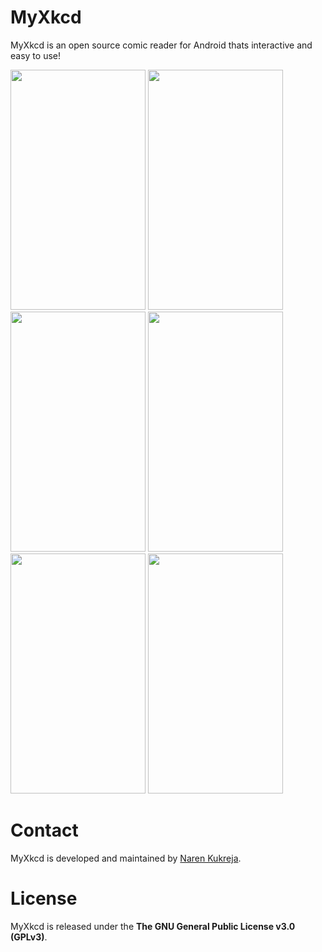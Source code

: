 # MyXkcd


MyXkcd is an open source comic reader for Android thats interactive and easy to use!

<img src="http://i.imgur.com/DGnSWZ8.png?1" width="216" height="384" />
<img src="http://i.imgur.com/xCUZMMe.png?1" width="216" height="384" />
<img src="http://i.imgur.com/nUCrL5z.png" width="216" height="384" />

<img src="http://i.imgur.com/MfOpccn.png" width="216" height="384" />
<img src="http://i.imgur.com/k9lci2j.png" width="216" height="384" />
<img src="http://i.imgur.com/dXSX9ka.png?1" width="216" height="384" />



# Contact

MyXkcd is developed and maintained by [Naren Kukreja](https://github.com/narenkukreja).

# License

MyXkcd is released under the **The GNU General Public License v3.0 (GPLv3)**.
